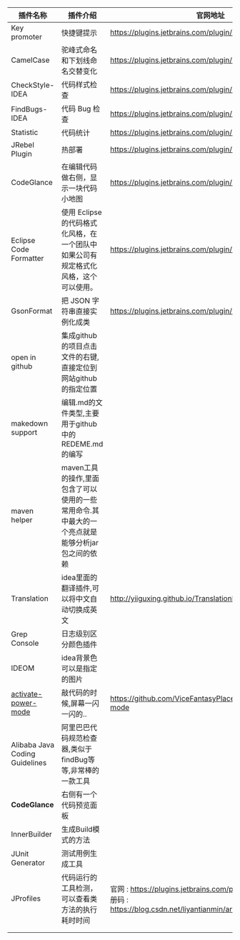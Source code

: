 | **插件名称**                                                 | **插件介绍**                                                 | **官网地址**                                                 |
| ------------------------------------------------------------ | ------------------------------------------------------------ | ------------------------------------------------------------ |
| Key promoter                                                 | 快捷键提示                                                   | https://plugins.jetbrains.com/plugin/4455?pr=idea            |
| CamelCase                                                    | 驼峰式命名和下划线命名交替变化                               | https://plugins.jetbrains.com/plugin/7160?pr=idea            |
| CheckStyle-IDEA                                              | 代码样式检查                                                 | https://plugins.jetbrains.com/plugin/1065?pr=idea            |
| FindBugs-IDEA                                                | 代码 Bug 检查                                                | https://plugins.jetbrains.com/plugin/3847?pr=idea            |
| Statistic                                                    | 代码统计                                                     | https://plugins.jetbrains.com/plugin/4509?pr=idea            |
| JRebel Plugin                                                | 热部署                                                       | https://plugins.jetbrains.com/plugin/?id=4441                |
| CodeGlance                                                   | 在编辑代码做右侧，显示一块代码小地图                         | https://plugins.jetbrains.com/plugin/7275?pr=idea            |
| Eclipse Code Formatter                                       | 使用 Eclipse 的代码格式化风格，在一个团队中如果公司有规定格式化风格，这个可以使用。 | https://plugins.jetbrains.com/plugin/6546?pr=idea            |
| GsonFormat                                                   | 把 JSON 字符串直接实例化成类                                 | https://plugins.jetbrains.com/plugin/7654?pr=idea            |
| open in github                                               | 集成github的项目点击文件的右键,直接定位到网站github的指定位置 |                                                              |
| makedown support                                             | 编辑.md的文件类型,主要用于github中的REDEME.md的编写          |                                                              |
| maven helper                                                 | maven工具的操作,里面包含了可以使用的一些常用命令.其中最大的一个亮点就是能够分析jar包之间的依赖 |                                                              |
| Translation                                                  | idea里面的翻译插件,可以将中文自动切换成英文                  | http://yiiguxing.github.io/TranslationPlugin/start.html      |
| Grep Console                                                 | 日志级别区分颜色插件                                         |                                                              |
| IDEOM                                                        | idea背景色可以是指定的图片                                   |                                                              |
| [activate-power-mode](https://github.com/ViceFantasyPlace/activate-power-mode) | 敲代码的时候,屏幕一闪一闪的..                                | https://github.com/ViceFantasyPlace/activate-power-mode      |
| Alibaba Java Coding Guidelines                               | 阿里巴巴代码规范检查器,类似于findBug等等,非常棒的一款工具    |                                                              |
| **CodeGlance**                                               | 右侧有一个代码预览面板                                       |                                                              |
| InnerBuilder                                                 | 生成Build模式的方法                                          |                                                              |
| JUnit Generator                                              | 测试用例生成工具                                             |                                                              |
| JProfiles                                                    | 代码运行的工具检测，可以查看类方法的执行耗时时间             | 官网 : https://plugins.jetbrains.com/plugin/253-jprofiler 注册码 : https://blog.csdn.net/liyantianmin/article/details/86534544 |
|                                                              |                                                              |                                                              |
|                                                              |                                                              |                                                              |

